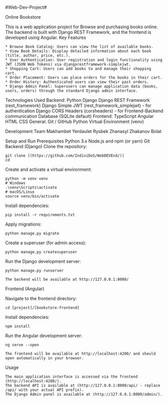 #Web-Dev-Project#

Online Bookstore

This is a web application project for Browse and purchasing books online. The backend is built with Django REST Framework, and the frontend is developed using Angular.
Key Features

    * Browse Book Catalog: Users can view the list of available books.
    * View Book Details: Display detailed information about each book (title, author, price, etc.).
    * User Authentication: User registration and login functionality using JWT (JSON Web Tokens) via djangorestframework-simplejwt.
    * Shopping Cart: Users can add books to and manage their shopping cart.
    * Order Placement: Users can place orders for the books in their cart.
    * Order History: Authenticated users can view their past orders.
    * Django Admin Panel: Superusers can manage application data (books, users, orders) through the standard Django admin interface.

Technologies Used
    Backend:
        Python
        Django
        Django REST Framework (rest_framework)
        Django Simple JWT (rest_framework_simplejwt) - for authentication
        Django CORS Headers (corsheaders) - for Frontend-Backend communication
        Database (SQLite default)
    Frontend:
        TypeScript
        Angular
        HTML
        CSS
    General:
        Git / GitHub
        Python Virtual Environment (venv)

Development Team
    Makhambet Yerdaulet
    Rysbek Zhanasyl
    Zhakanov Bolat

Setup and Run
Prerequisites
    Python 3.x
    Node.js and npm (or yarn)
    Git
Backend (Django)
    Clone the repository:
    
    git clone [(https://github.com/IndiviDoS/WebDEVEnd/)]
    cd
    
Create and activate a virtual environment:
    
    python -m venv venv
    # Windows
    .\venv\Scripts\activate
    # macOS/Linux
    source venv/bin/activate
Install dependencies:
    
    pip install -r requirements.txt

Apply migrations:

    python manage.py migrate

 Create a superuser (for admin access):

    python manage.py createsuperuser

Run the Django development server:

    python manage.py runserver

    The backend will be available at http://127.0.0.1:8000/

Frontend (Angular)

Navigate to the frontend directory:

    cd [project]/[bookstore-frontend]

Install dependencies:

    npm install

Run the Angular development server:

    ng serve --open

    The frontend will be available at http://localhost:4200/ and should open automatically in your browser.

Usage

    The main application interface is accessed via the frontend (http://localhost:4200/).
    The backend API is available at (http://127.0.0.1:8000/api/ - replace /api/ with your actual API prefix).
    The Django Admin panel is available at (http://127.0.0.1:8000/admin/).

